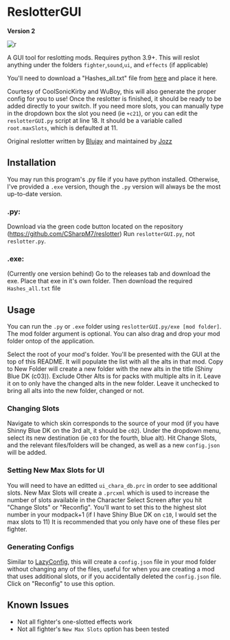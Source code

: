 # ReslotterGUI
**Version 2**

![r](https://i.imgur.com/2lWOEEu.png)

A GUI tool for reslotting mods. Requires python 3.9+. This will reslot anything under the folders `fighter`,`sound`,`ui`, and `effects` (if applicable)

You'll need to download a "Hashes_all.txt" file from [here](https://github.com/ultimate-research/archive-hashes/blob/master/Hashes_all) and place it here.

Courtesy of CoolSonicKirby and WuBoy, this will also generate the proper config for you to use! Once the reslotter is finished, it should be ready to be added directly to your switch. If you need more slots, you can manually type in the dropdown box the slot you need (ie `+c21`), or you can edit the `reslotterGUI.py` script at line 18. It should be a variable called `root.maxSlots`, which is defaulted at 11.

Original reslotter written by [Blujay](https://github.com/blu-dev) and maintained by [Jozz](https://github.com/jozz024/ssbu-skin-reslotter)

## Installation

You may run this program's .py file if you have python installed. Otherwise, I've provided a `.exe` version, though the `.py` version will always be the most up-to-date version.

### .py: 
Download via the green code button located on the repository (https://github.com/CSharpM7/reslotter) Run `reslotterGUI.py`, not `reslotter.py`.
### .exe:
(Currently one version behind)
Go to the releases tab and download the exe. Place that exe in it's own folder. Then download the required `Hashes_all.txt` file

## Usage

You can run the `.py` or `.exe` folder using `reslotterGUI.py/exe [mod folder]`. The mod folder argument is optional. You can also drag and drop your mod folder ontop of the application.

Select the root of your mod's folder. You'll be presented with the GUI at the top of this README. It will populate the list with all the alts in that mod. Copy to New Folder will create a new folder with the new alts in the title (Shiny Blue DK (c03)). Exclude Other Alts is for packs with multiple alts in it. Leave it on to only have the changed alts in the new folder. Leave it unchecked to bring all alts into the new folder, changed or not. 

### Changing Slots
Navigate to which skin corresponds to the source of your mod (if you have Shinny Blue DK on the 3rd alt, it should be `c02`). Under the dropdown menu, select its new destination (ie `c03` for the fourth, blue alt).  Hit Change Slots, and the relevant files/folders will be changed, as well as a new `config.json` will be added.
### Setting New Max Slots for UI
You will need to have an editted `ui_chara_db.prc` in order to see additional slots. New Max Slots will create a `.prcxml` which is used to increase the number of slots available in the Character Select Screen after you hit "Change Slots" or "Reconfig". You'll want to set this to the highest slot number in your modpack+1 (if I have Shiny Blue DK on `c10`, I would set the max slots to 11) It is recommended that you only have one of these files per fighter.
### Generating Configs
Similar to [LazyConfig](https://github.com/CSharpM7/SharpSmashSuite/tree/main/LazyConfig), this will create a `config.json` file in your mod folder without changing any of the files, useful for when you are creating a mod that uses additional slots, or if you accidentally deleted the `config.json` file. Click on "Reconfig" to use this option.


## Known Issues

- Not all fighter's one-slotted effects work
- Not all fighter's `New Max Slots` option has been tested